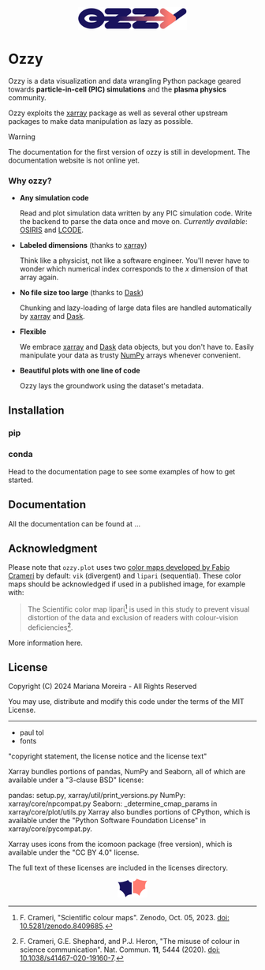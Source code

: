 
<picture>
<p align="center">
  <source media="(prefers-color-scheme: dark)" srcset="docs/docs/assets/ozzy_logo_dark.svg" >
  <source media="(prefers-color-scheme: light)" srcset="docs/docs/assets/ozzy_logo.svg">
  <img width="220" title="ozzy logo" alt="ozzy logo" src="docs/docs/assets/ozzy_logo.svg">
</p>
</picture>

# Ozzy

Ozzy is a data visualization and data wrangling Python package geared towards **particle-in-cell (PIC) simulations** and the **plasma physics** community.

Ozzy exploits the [xarray](https://xarray.dev/) package as well as several other upstream packages to make data manipulation as lazy as possible.

> [!WARNING]
> The documentation for the first version of ozzy is still in development. The documentation website is not online yet.

### **Why ozzy?**

- **Any simulation code**
    
    Read and plot simulation data written by any PIC simulation code. Write the backend to parse the data once and move on. *Currently available*: [OSIRIS](https://osiris-code.github.io/) and [LCODE](https://lcode.info/).

- **Labeled dimensions** (thanks to [xarray](https://xarray.dev/))

    Think like a physicist, not like a software engineer. You'll never have to wonder which numerical index corresponds to the $x$ dimension of that array again.      
  
- **No file size too large** (thanks to [Dask](https://www.dask.org/))

    Chunking and lazy-loading of large data files are handled automatically by [xarray](https://xarray.dev/) and [Dask](https://www.dask.org/).

- **Flexible**

    We embrace [xarray](https://xarray.dev/) and [Dask](https://www.dask.org/) data objects, but you don't have to. Easily manipulate your data as trusty [NumPy](https://numpy.org/) arrays whenever convenient.

- **Beautiful plots with one line of code**

    Ozzy lays the groundwork using the dataset's metadata.


## Installation

### pip

### conda

Head to the documentation page to see some examples of how to get started.

## Documentation

All the documentation can be found at ...

## Acknowledgment

Please note that `ozzy.plot` uses two [color maps developed by Fabio Crameri](https://www.fabiocrameri.ch/colourmaps/) by default: `vik` (divergent) and `lipari` (sequential). These color maps should be acknowledged if used in a published image, for example with:

> The Scientific color map lipari[^1] is used in this study to prevent visual distortion of the data and exclusion of readers with colour-vision deficiencies[^2].

More information here.

[^1]: F. Crameri, "Scientific colour maps". Zenodo, Oct. 05, 2023. [doi: 10.5281/zenodo.8409685](http://doi.org/10.5281/zenodo.8409685).

[^2]: F. Crameri, G.E. Shephard, and P.J. Heron, "The misuse of colour in science communication". Nat. Commun. **11**, 5444 (2020). [doi: 10.1038/s41467-020-19160-7](https://doi.org/10.1038/s41467-020-19160-7). 


## License

Copyright (C) 2024 Mariana Moreira - All Rights Reserved 

You may use, distribute and modify this code under the terms of the MIT License.

---

- paul tol
- fonts

"copyright statement, the license notice and the license text"


Xarray bundles portions of pandas, NumPy and Seaborn, all of which are available under a "3-clause BSD" license:

pandas: setup.py, xarray/util/print_versions.py
NumPy: xarray/core/npcompat.py
Seaborn: _determine_cmap_params in xarray/core/plot/utils.py
Xarray also bundles portions of CPython, which is available under the "Python Software Foundation License" in xarray/core/pycompat.py.

Xarray uses icons from the icomoon package (free version), which is available under the "CC BY 4.0" license.

The full text of these licenses are included in the licenses directory.

<picture>
<p align="center">
  <source media="(prefers-color-scheme: dark)" srcset="docs/docs/assets/ozzy_icon_dark.svg" >
  <source media="(prefers-color-scheme: light)" srcset="docs/docs/assets/ozzy_icon.svg">
  <img width="60" title="ozzy icon" alt="ozzy icon" src="docs/docs/assets/ozzy_icon.svg">
</p>
</picture>
